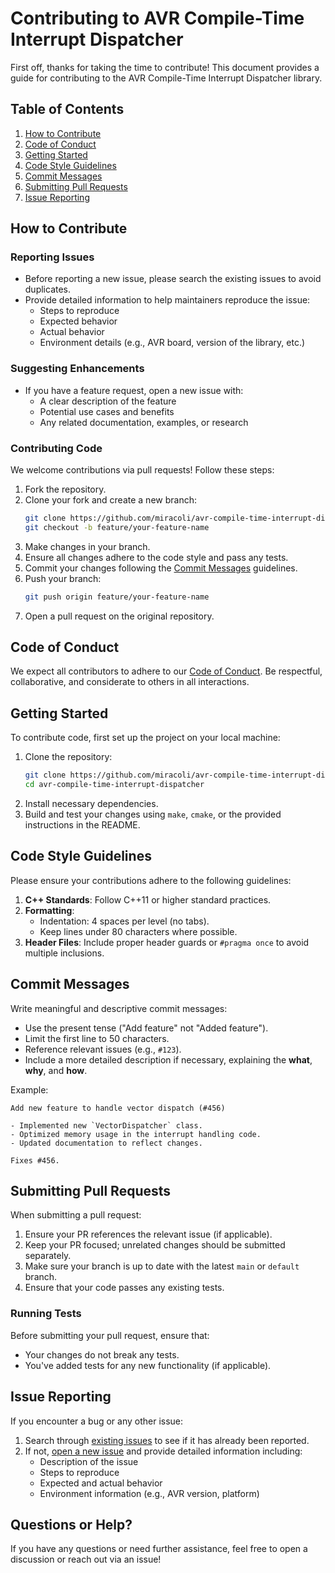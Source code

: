 # Contributing to AVR Compile-Time Interrupt Dispatcher

First off, thanks for taking the time to contribute! This document provides a guide for contributing to the AVR Compile-Time Interrupt Dispatcher library.

## Table of Contents
1. [How to Contribute](#how-to-contribute)
2. [Code of Conduct](#code-of-conduct)
3. [Getting Started](#getting-started)
4. [Code Style Guidelines](#code-style-guidelines)
5. [Commit Messages](#commit-messages)
6. [Submitting Pull Requests](#submitting-pull-requests)
7. [Issue Reporting](#issue-reporting)

## How to Contribute

### Reporting Issues
- Before reporting a new issue, please search the existing issues to avoid duplicates.
- Provide detailed information to help maintainers reproduce the issue:
  - Steps to reproduce
  - Expected behavior
  - Actual behavior
  - Environment details (e.g., AVR board, version of the library, etc.)

### Suggesting Enhancements
- If you have a feature request, open a new issue with:
  - A clear description of the feature
  - Potential use cases and benefits
  - Any related documentation, examples, or research

### Contributing Code
We welcome contributions via pull requests! Follow these steps:

1. Fork the repository.
2. Clone your fork and create a new branch:
   ```bash
   git clone https://github.com/miracoli/avr-compile-time-interrupt-dispatcher.git
   git checkout -b feature/your-feature-name
   ```
3. Make changes in your branch.
4. Ensure all changes adhere to the code style and pass any tests.
5. Commit your changes following the [Commit Messages](#commit-messages) guidelines.
6. Push your branch:
   ```bash
   git push origin feature/your-feature-name
   ```
7. Open a pull request on the original repository.

## Code of Conduct

We expect all contributors to adhere to our [Code of Conduct](CODE_OF_CONDUCT.md). Be respectful, collaborative, and considerate to others in all interactions.

## Getting Started

To contribute code, first set up the project on your local machine:

1. Clone the repository:
   ```bash
   git clone https://github.com/miracoli/avr-compile-time-interrupt-dispatcher.git
   cd avr-compile-time-interrupt-dispatcher
   ```
2. Install necessary dependencies.
3. Build and test your changes using `make`, `cmake`, or the provided instructions in the README.

## Code Style Guidelines

Please ensure your contributions adhere to the following guidelines:

1. **C++ Standards**: Follow C++11 or higher standard practices.
2. **Formatting**: 
   - Indentation: 4 spaces per level (no tabs).
   - Keep lines under 80 characters where possible.
3. **Header Files**: Include proper header guards or `#pragma once` to avoid multiple inclusions.

## Commit Messages

Write meaningful and descriptive commit messages:

- Use the present tense ("Add feature" not "Added feature").
- Limit the first line to 50 characters.
- Reference relevant issues (e.g., `#123`).
- Include a more detailed description if necessary, explaining the **what**, **why**, and **how**.

Example:
```
Add new feature to handle vector dispatch (#456)

- Implemented new `VectorDispatcher` class.
- Optimized memory usage in the interrupt handling code.
- Updated documentation to reflect changes.

Fixes #456.
```

## Submitting Pull Requests

When submitting a pull request:

1. Ensure your PR references the relevant issue (if applicable).
2. Keep your PR focused; unrelated changes should be submitted separately.
3. Make sure your branch is up to date with the latest `main` or `default` branch.
4. Ensure that your code passes any existing tests.

### Running Tests
Before submitting your pull request, ensure that:
- Your changes do not break any tests.
- You've added tests for any new functionality (if applicable).

## Issue Reporting

If you encounter a bug or any other issue:

1. Search through [existing issues](https://github.com/miracoli/avr-compile-time-interrupt-dispatcher/issues) to see if it has already been reported.
2. If not, [open a new issue](https://github.com/miracoli/avr-compile-time-interrupt-dispatcher/issues/new) and provide detailed information including:
   - Description of the issue
   - Steps to reproduce
   - Expected and actual behavior
   - Environment information (e.g., AVR version, platform)

## Questions or Help?

If you have any questions or need further assistance, feel free to open a discussion or reach out via an issue!
